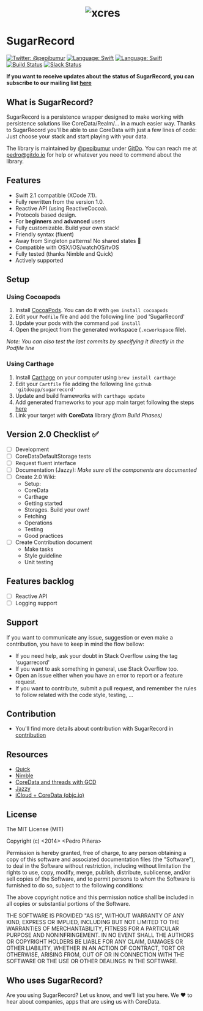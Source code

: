 # <center>![xcres](https://github.com/gitdoapp/SugarRecord/raw/version2/Assets/Banner.png)</center>

# SugarRecord

[![Twitter: @pepibumur](https://img.shields.io/badge/contact-@pepibumur-blue.svg?style=flat)](https://twitter.com/pepibumur)
[![Language: Swift](https://img.shields.io/badge/lang-Swift-yellow.svg?style=flat)](https://developer.apple.com/swift/)
[![Language: Swift](https://img.shields.io/badge/license-MIT-lightgrey.svg?style=flat)](http://opensource.org/licenses/MIT)
[![Build Status](https://travis-ci.org/gitdoapp/SugarRecord.svg?branch=version2)](https://travis-ci.org/gitdoapp/SugarRecord)
[![Slack Status](https://sugarrecord-slack.herokuapp.com/badge.svg)](https://sugarrecord-slack.herokuapp.com)

**If you want to receive updates about the status of SugarRecord, you can subscribe to our mailing list [here](http://eepurl.com/57tqX)**

## What is SugarRecord?
SugarRecord is a persistence wrapper designed to make working with persistence solutions like CoreData/Realm/... in a much easier way. Thanks to SugarRecord you'll be able to use CoreData with just a few lines of code: Just choose your stack and start playing with your data.

The library is maintained by [@pepibumur](https://github.com/pepibumur) under [GitDo](https://github.com/gitdoapp). You can reach me at [pedro@gitdo.io](mailto://pedro@gitdo.io) for help or whatever you need to commend about the library.

## Features
- Swift 2.1 compatible (XCode 7.1).
- Fully rewritten from the version 1.0.
- Reactive API (using ReactiveCocoa).
- Protocols based design.
- For **beginners** and **advanced** users
- Fully customizable. Build your own stack!
- Friendly syntax (fluent)
- Away from Singleton patterns! No shared states :tada:
- Compatible with OSX/iOS/watchOS/tvOS
- Fully tested (thanks Nimble and Quick)
- Actively supported

## Setup

### Using Cocoapods

1. Install [CocoaPods](https://cocoapods.org). You can do it with `gem install cocoapods`
2. Edit your `Podfile` file and add the following line `pod 'SugarRecord'
3. Update your pods with the command `pod install`
4. Open the project from the generated workspace (`.xcworkspace` file).

*Note: You can also test the last commits by specifying it directly in the Podfile line*

### Using Carthage
1. Install [Carthage](https://github.com/carthage/carthage) on your computer using `brew install carthage`
3. Edit your `Cartfile` file adding the following line `github 'gitdoapp/sugarrecord'`
4. Update and build frameworks with `carthage update`
5. Add generated frameworks to your app main target following the steps [here](https://github.com/carthage/carthage)
6. Link your target with **CoreData** library *(from Build Phases)*

## Version 2.0 Checklist :white_check_mark:
- [ ] Development
 - [ ] CoreDataDefaultStorage tests
 - [ ] Request fluent interface
- [ ] Documentation (Jazzy): *Make sure all the components are documented*
- [ ] Create 2.0 Wiki:
  -  Setup:
    - CoreData
    - Carthage
  -  Getting started
  -  Storages. Build your own!
  -  Fetching
  -  Operations
  -  Testing
  -  Good practices
- [ ] Create Contribution document
  - Make tasks
  - Style guideline
  - Unit testing

## Features backlog
- [ ] Reactive API
- [ ] Logging support

## Support

If you want to communicate any issue, suggestion or even make a contribution, you have to keep in mind the flow bellow:

- If you need help, ask your doubt in Stack Overflow using the tag 'sugarrecord'
- If you want to ask something in general, use Stack Overflow too.
- Open an issue either when you have an error to report or a feature request.
- If you want to contribute, submit a pull request, and remember the rules to follow related with the code style, testing, ...

## Contribution
- You'll find more details about contribution with SugarRecord in [contribution](CONTRIBUTION.md)

## Resources
- [Quick](https://github.com/quick/quick)
- [Nimble](https://github.com/quick/nimble)
- [CoreData and threads with GCD](http://www.cimgf.com/2011/05/04/core-data-and-threads-without-the-headache/)
- [Jazzy](https://github.com/realm/jazzy)
- [iCloud + CoreData (objc.io)](http://www.objc.io/issue-10/icloud-core-data.html)


## License
The MIT License (MIT)

Copyright (c) <2014> <Pedro Piñera>

Permission is hereby granted, free of charge, to any person obtaining a copy
of this software and associated documentation files (the "Software"), to deal
in the Software without restriction, including without limitation the rights
to use, copy, modify, merge, publish, distribute, sublicense, and/or sell
copies of the Software, and to permit persons to whom the Software is
furnished to do so, subject to the following conditions:

The above copyright notice and this permission notice shall be included in
all copies or substantial portions of the Software.

THE SOFTWARE IS PROVIDED "AS IS", WITHOUT WARRANTY OF ANY KIND, EXPRESS OR
IMPLIED, INCLUDING BUT NOT LIMITED TO THE WARRANTIES OF MERCHANTABILITY,
FITNESS FOR A PARTICULAR PURPOSE AND NONINFRINGEMENT. IN NO EVENT SHALL THE
AUTHORS OR COPYRIGHT HOLDERS BE LIABLE FOR ANY CLAIM, DAMAGES OR OTHER
LIABILITY, WHETHER IN AN ACTION OF CONTRACT, TORT OR OTHERWISE, ARISING FROM,
OUT OF OR IN CONNECTION WITH THE SOFTWARE OR THE USE OR OTHER DEALINGS IN
THE SOFTWARE.

## Who uses SugarRecord?
Are you using SugarRecord? Let us know, and we'll list you here. We :heart: to hear about companies, apps that are using us with CoreData.
